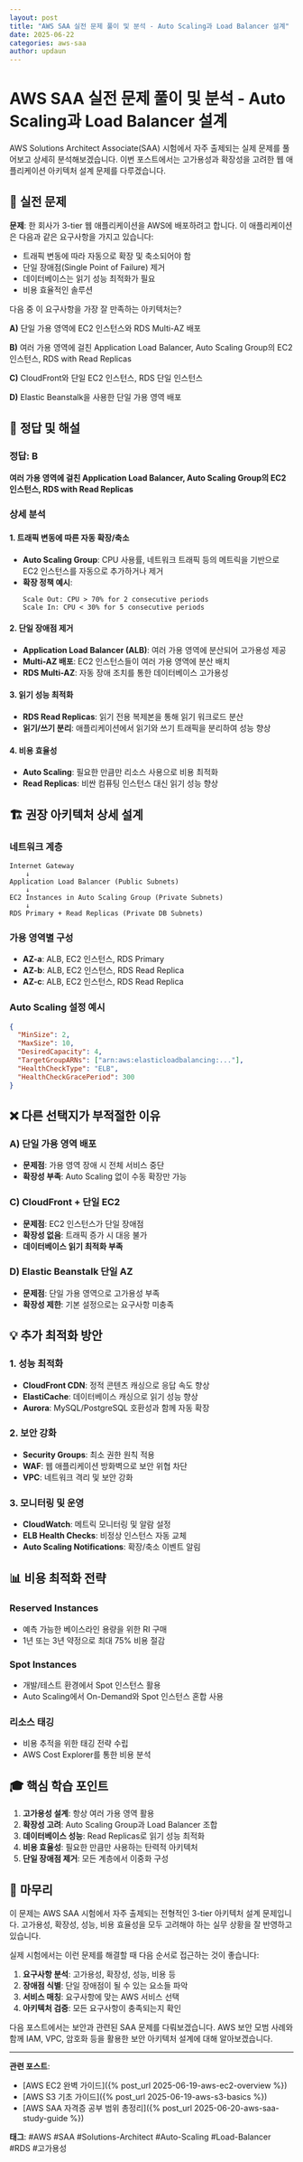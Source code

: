 ```yaml
---
layout: post
title: "AWS SAA 실전 문제 풀이 및 분석 - Auto Scaling과 Load Balancer 설계"
date: 2025-06-22
categories: aws-saa
author: updaun
---
```


# AWS SAA 실전 문제 풀이 및 분석 - Auto Scaling과 Load Balancer 설계

AWS Solutions Architect Associate(SAA) 시험에서 자주 출제되는 실제 문제를 풀어보고 상세히 분석해보겠습니다. 이번 포스트에서는 고가용성과 확장성을 고려한 웹 애플리케이션 아키텍처 설계 문제를 다루겠습니다.

## 📝 실전 문제

**문제**: 한 회사가 3-tier 웹 애플리케이션을 AWS에 배포하려고 합니다. 이 애플리케이션은 다음과 같은 요구사항을 가지고 있습니다:

- 트래픽 변동에 따라 자동으로 확장 및 축소되어야 함
- 단일 장애점(Single Point of Failure) 제거
- 데이터베이스는 읽기 성능 최적화가 필요
- 비용 효율적인 솔루션

다음 중 이 요구사항을 가장 잘 만족하는 아키텍처는?

**A)** 단일 가용 영역에 EC2 인스턴스와 RDS Multi-AZ 배포

**B)** 여러 가용 영역에 걸친 Application Load Balancer, Auto Scaling Group의 EC2 인스턴스, RDS with Read Replicas

**C)** CloudFront와 단일 EC2 인스턴스, RDS 단일 인스턴스

**D)** Elastic Beanstalk을 사용한 단일 가용 영역 배포

## 🎯 정답 및 해설

### 정답: B

**여러 가용 영역에 걸친 Application Load Balancer, Auto Scaling Group의 EC2 인스턴스, RDS with Read Replicas**

### 상세 분석

#### 1. 트래픽 변동에 따른 자동 확장/축소
- **Auto Scaling Group**: CPU 사용률, 네트워크 트래픽 등의 메트릭을 기반으로 EC2 인스턴스를 자동으로 추가하거나 제거
- **확장 정책 예시**:
  ```
  Scale Out: CPU > 70% for 2 consecutive periods
  Scale In: CPU < 30% for 5 consecutive periods
  ```

#### 2. 단일 장애점 제거
- **Application Load Balancer (ALB)**: 여러 가용 영역에 분산되어 고가용성 제공
- **Multi-AZ 배포**: EC2 인스턴스들이 여러 가용 영역에 분산 배치
- **RDS Multi-AZ**: 자동 장애 조치를 통한 데이터베이스 고가용성

#### 3. 읽기 성능 최적화
- **RDS Read Replicas**: 읽기 전용 복제본을 통해 읽기 워크로드 분산
- **읽기/쓰기 분리**: 애플리케이션에서 읽기와 쓰기 트래픽을 분리하여 성능 향상

#### 4. 비용 효율성
- **Auto Scaling**: 필요한 만큼만 리소스 사용으로 비용 최적화
- **Read Replicas**: 비싼 컴퓨팅 인스턴스 대신 읽기 성능 향상

## 🏗️ 권장 아키텍처 상세 설계

### 네트워크 계층
```
Internet Gateway
    ↓
Application Load Balancer (Public Subnets)
    ↓
EC2 Instances in Auto Scaling Group (Private Subnets)
    ↓
RDS Primary + Read Replicas (Private DB Subnets)
```

### 가용 영역별 구성
- **AZ-a**: ALB, EC2 인스턴스, RDS Primary
- **AZ-b**: ALB, EC2 인스턴스, RDS Read Replica
- **AZ-c**: ALB, EC2 인스턴스, RDS Read Replica

### Auto Scaling 설정 예시
```json
{
  "MinSize": 2,
  "MaxSize": 10,
  "DesiredCapacity": 4,
  "TargetGroupARNs": ["arn:aws:elasticloadbalancing:..."],
  "HealthCheckType": "ELB",
  "HealthCheckGracePeriod": 300
}
```

## ❌ 다른 선택지가 부적절한 이유

### A) 단일 가용 영역 배포
- **문제점**: 가용 영역 장애 시 전체 서비스 중단
- **확장성 부족**: Auto Scaling 없이 수동 확장만 가능

### C) CloudFront + 단일 EC2
- **문제점**: EC2 인스턴스가 단일 장애점
- **확장성 없음**: 트래픽 증가 시 대응 불가
- **데이터베이스 읽기 최적화 부족**

### D) Elastic Beanstalk 단일 AZ
- **문제점**: 단일 가용 영역으로 고가용성 부족
- **확장성 제한**: 기본 설정으로는 요구사항 미충족

## 💡 추가 최적화 방안

### 1. 성능 최적화
- **CloudFront CDN**: 정적 콘텐츠 캐싱으로 응답 속도 향상
- **ElastiCache**: 데이터베이스 캐싱으로 읽기 성능 향상
- **Aurora**: MySQL/PostgreSQL 호환성과 함께 자동 확장

### 2. 보안 강화
- **Security Groups**: 최소 권한 원칙 적용
- **WAF**: 웹 애플리케이션 방화벽으로 보안 위협 차단
- **VPC**: 네트워크 격리 및 보안 강화

### 3. 모니터링 및 운영
- **CloudWatch**: 메트릭 모니터링 및 알람 설정
- **ELB Health Checks**: 비정상 인스턴스 자동 교체
- **Auto Scaling Notifications**: 확장/축소 이벤트 알림

## 📊 비용 최적화 전략

### Reserved Instances
- 예측 가능한 베이스라인 용량을 위한 RI 구매
- 1년 또는 3년 약정으로 최대 75% 비용 절감

### Spot Instances
- 개발/테스트 환경에서 Spot 인스턴스 활용
- Auto Scaling에서 On-Demand와 Spot 인스턴스 혼합 사용

### 리소스 태깅
- 비용 추적을 위한 태깅 전략 수립
- AWS Cost Explorer를 통한 비용 분석

## 🎓 핵심 학습 포인트

1. **고가용성 설계**: 항상 여러 가용 영역 활용
2. **확장성 고려**: Auto Scaling Group과 Load Balancer 조합
3. **데이터베이스 성능**: Read Replicas로 읽기 성능 최적화
4. **비용 효율성**: 필요한 만큼만 사용하는 탄력적 아키텍처
5. **단일 장애점 제거**: 모든 계층에서 이중화 구성

## 💭 마무리

이 문제는 AWS SAA 시험에서 자주 출제되는 전형적인 3-tier 아키텍처 설계 문제입니다. 고가용성, 확장성, 성능, 비용 효율성을 모두 고려해야 하는 실무 상황을 잘 반영하고 있습니다.

실제 시험에서는 이런 문제를 해결할 때 다음 순서로 접근하는 것이 좋습니다:

1. **요구사항 분석**: 고가용성, 확장성, 성능, 비용 등
2. **장애점 식별**: 단일 장애점이 될 수 있는 요소들 파악
3. **서비스 매칭**: 요구사항에 맞는 AWS 서비스 선택
4. **아키텍처 검증**: 모든 요구사항이 충족되는지 확인

다음 포스트에서는 보안과 관련된 SAA 문제를 다뤄보겠습니다. AWS 보안 모범 사례와 함께 IAM, VPC, 암호화 등을 활용한 보안 아키텍처 설계에 대해 알아보겠습니다.

---

**관련 포스트**:
- [AWS EC2 완벽 가이드]({% post_url 2025-06-19-aws-ec2-overview %})
- [AWS S3 기초 가이드]({% post_url 2025-06-19-aws-s3-basics %})
- [AWS SAA 자격증 공부 범위 총정리]({% post_url 2025-06-20-aws-saa-study-guide %})

**태그**: #AWS #SAA #Solutions-Architect #Auto-Scaling #Load-Balancer #RDS #고가용성
